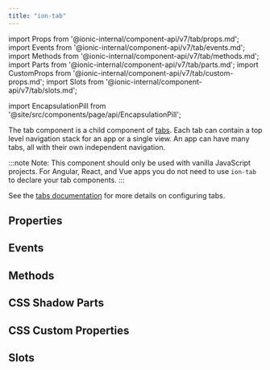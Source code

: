 ```yaml
---
title: "ion-tab"
---
```


import Props from '@ionic-internal/component-api/v7/tab/props.md';
import Events from '@ionic-internal/component-api/v7/tab/events.md';
import Methods from '@ionic-internal/component-api/v7/tab/methods.md';
import Parts from '@ionic-internal/component-api/v7/tab/parts.md';
import CustomProps from '@ionic-internal/component-api/v7/tab/custom-props.md';
import Slots from '@ionic-internal/component-api/v7/tab/slots.md';

<head>
  <title>ion-tab - Ionic Framework Application Component</title>
  <meta name="description" content="ion-tab is a child component of tabs. Each ion-tab can contain a top level navigation stack for an application or a single view. Read to learn more." />
</head>

import EncapsulationPill from '@site/src/components/page/api/EncapsulationPill';

<EncapsulationPill type="shadow" />


The tab component is a child component of [tabs](tabs.md). Each tab can contain a top level navigation stack for an app or a single view. An app can have many tabs, all with their own independent navigation.

:::note
 Note: This component should only be used with vanilla JavaScript projects. For Angular, React, and Vue apps you do not need to use `ion-tab` to declare your tab components.
:::


See the [tabs documentation](tabs.md) for more details on configuring tabs.



## Properties
<Props />

## Events
<Events />

## Methods
<Methods />

## CSS Shadow Parts
<Parts />

## CSS Custom Properties
<CustomProps />

## Slots
<Slots />